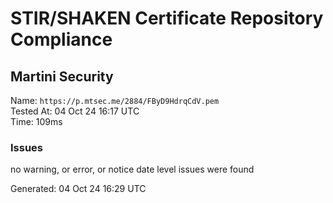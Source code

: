 # STIR/SHAKEN Certificate Repository Compliance

## Martini Security

Name: `https://p.mtsec.me/2884/FByD9HdrqCdV.pem`\
Tested At: 04 Oct 24 16:17 UTC\
Time: 109ms

### Issues

no warning, or error, or notice date level issues were found

Generated: 04 Oct 24 16:29 UTC